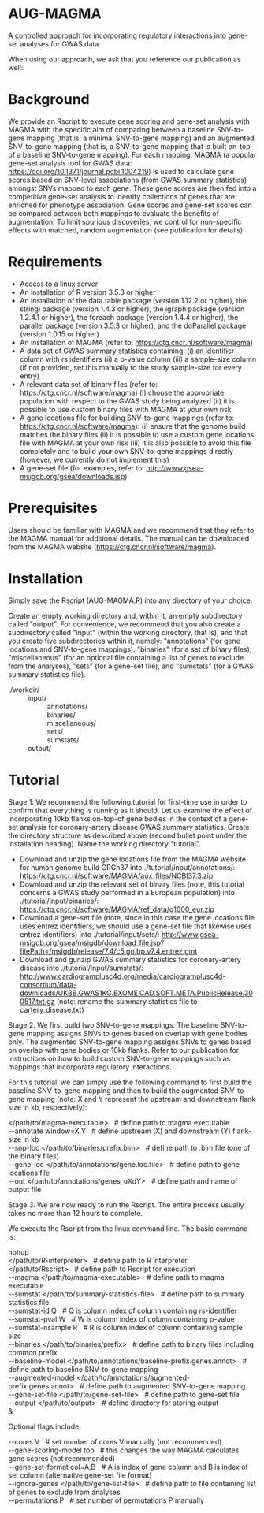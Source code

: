 # AUG-MAGMA
A controlled approach for incorporating regulatory interactions into gene-set analyses for GWAS data

When using our approach, we ask that you reference our publication as well:

# Background
We provide an Rscript to execute gene scoring and gene-set analysis with MAGMA with the specific aim of comparing between a baseline SNV-to-gene mapping (that 
is, a minimal SNV-to-gene mapping) and an augmented SNV-to-gene mapping (that is, a SNV-to-gene mapping that is built on-top-of a baseline SNV-to-gene mapping). 
For each mapping, MAGMA (a popular gene-set analysis tool for GWAS data: https://doi.org/10.1371/journal.pcbi.1004219) is used to calculate gene scores based on 
SNV-level associations (from GWAS summary statistics) amongst SNVs mapped to each gene. These gene scores are then fed into a competitive gene-set analysis to 
identify collections of genes that are enriched for phenotype association. Gene scores and gene-set scores can be compared between both mappings to evaluate 
the benefits of augmentation. To limit spurious discoveries, we control for non-specific effects with matched, random augmentation (see publication for details).

# Requirements
- Access to a linux server
- An installation of R version 3.5.3 or higher
- An installation of the data.table package (version 1.12.2 or higher), the stringi package (version 1.4.3 or higher), the igraph package (version 1.2.4.1 
  or higher), the foreach package (version 1.4.4 or higher), the parallel package (version 3.5.3 or higher), and the doParallel package (version 1.0.15 or 
  higher)
- An installation of MAGMA (refer to: https://ctg.cncr.nl/software/magma)
- A data set of GWAS summary statistics containing:
  (i) an identifier column with rs identifiers
  (ii) a p-value column
  (iii) a sample-size column (if not provided, set this manually to the study sample-size for every entry)
- A relevant data set of binary files (refer to: https://ctg.cncr.nl/software/magma)
  (i) choose the appropriate population with respect to the GWAS study being analyzed
  (ii) it is possible to use custom binary files with MAGMA at your own risk
- A gene locations file for building SNV-to-gene mappings (refer to: https://ctg.cncr.nl/software/magma):
  (i) ensure that the genome build matches the binary files
  (ii) it is possible to use a custom gene locations file with MAGMA at your own risk
  (iii) it is also possible to avoid this file completely and to build your own SNV-to-gene mappings directly (however, we currently do not implement this)
- A gene-set file (for examples, refer to: http://www.gsea-msigdb.org/gsea/downloads.jsp)

# Prerequisites
Users should be familiar with MAGMA and we recommend that they refer to the MAGMA manual for additional details. The manual can be downloaded from
the MAGMA website (https://ctg.cncr.nl/software/magma).

# Installation
Simply save the Rscript (AUG-MAGMA.R) into any directory of your choice.<br />

Create an empty working directory and, within it, an empty subdirectory called "output". For convenience, we recommend that you also create a subdirectory called
"input" (within the working directory, that is), and that you create five subdirectories within it, namely: "annotations" (for gene locations and SNV-to-gene 
mappings), "binaries" (for a set of binary files), "miscellaneous" (for an optional file containing a list of genes to exclude from the analyses), "sets" (for
a gene-set file), and "sumstats" (for a GWAS summary statistics file). 
  
./workdir/<br />
&nbsp;&nbsp;&nbsp;&nbsp;&nbsp;&nbsp;&nbsp;&nbsp;&nbsp;&nbsp;input/<br />
              &nbsp;&nbsp;&nbsp;&nbsp;&nbsp;&nbsp;&nbsp;&nbsp;&nbsp;&nbsp;&nbsp;&nbsp;&nbsp;&nbsp;&nbsp;&nbsp;&nbsp;&nbsp;&nbsp;&nbsp;annotations/<br />
              &nbsp;&nbsp;&nbsp;&nbsp;&nbsp;&nbsp;&nbsp;&nbsp;&nbsp;&nbsp;&nbsp;&nbsp;&nbsp;&nbsp;&nbsp;&nbsp;&nbsp;&nbsp;&nbsp;&nbsp;binaries/<br />
              &nbsp;&nbsp;&nbsp;&nbsp;&nbsp;&nbsp;&nbsp;&nbsp;&nbsp;&nbsp;&nbsp;&nbsp;&nbsp;&nbsp;&nbsp;&nbsp;&nbsp;&nbsp;&nbsp;&nbsp;miscellaneous/<br />
              &nbsp;&nbsp;&nbsp;&nbsp;&nbsp;&nbsp;&nbsp;&nbsp;&nbsp;&nbsp;&nbsp;&nbsp;&nbsp;&nbsp;&nbsp;&nbsp;&nbsp;&nbsp;&nbsp;&nbsp;sets/<br />
              &nbsp;&nbsp;&nbsp;&nbsp;&nbsp;&nbsp;&nbsp;&nbsp;&nbsp;&nbsp;&nbsp;&nbsp;&nbsp;&nbsp;&nbsp;&nbsp;&nbsp;&nbsp;&nbsp;&nbsp;sumstats/<br />
&nbsp;&nbsp;&nbsp;&nbsp;&nbsp;&nbsp;&nbsp;&nbsp;&nbsp;&nbsp;output/<br />

# Tutorial
Stage 1. We recommend the following tutorial for first-time use in order to confirm that everything is running as it should. Let us examine the effect of 
incorporating 10kb flanks on-top-of gene bodies in the context of a gene-set analysis for coronary-artery disease GWAS summary statistics. Create the 
directory structure as described above (second bullet point under the installation heading). Name the working directory "tutorial".
- Download and unzip the gene locations file from the MAGMA website for human genome build GRCh37 into ./tutorial/input/annotations/: https://ctg.cncr.nl/software/MAGMA/aux_files/NCBI37.3.zip
- Download and unzip the relevant set of binary files (note, this tutorial concerns a GWAS study performed in a European population) into ./tutorial/input/binaries/: https://ctg.cncr.nl/software/MAGMA/ref_data/g1000_eur.zip
- Download a gene-set file (note, since in this case the gene locations file uses entrez identifiers, we should use a gene-set file that likewise uses entrez identifiers) into ./tutorial/input/sets/: http://www.gsea-msigdb.org/gsea/msigdb/download_file.jsp?filePath=/msigdb/release/7.4/c5.go.bp.v7.4.entrez.gmt
- Download and gunzip GWAS summary statistics for coronary-artery disease into ./tutorial/input/sumstats/: http://www.cardiogramplusc4d.org/media/cardiogramplusc4d-consortium/data-downloads/UKBB.GWAS1KG.EXOME.CAD.SOFT.META.PublicRelease.300517.txt.gz (note: rename the summary statistics file to cartery_disease.txt)

Stage 2. We first build two SNV-to-gene mappings. The baseline SNV-to-gene mapping assigns SNVs to genes based on overlap with gene bodies only. The 
augmented SNV-to-gene mapping assigns SNVs to genes based on overlap with gene bodies or 10kb flanks. Refer to our publication for instructions on how 
to build custom SNV-to-gene mappings such as mappings that incorporate regulatory interactions. 

For this tutorial, we can simply use the following command to first build the baseline SNV-to-gene mapping and then to build the augmented SNV-to-gene 
mapping (note: X and Y represent the upstream and downstream flank size in kb, respectively):

</path/to/magma-executable>&nbsp;&nbsp;&nbsp;# define path to magma executable<br />
--annotate window=X,Y&nbsp;&nbsp;&nbsp;# define upstream (X) and downstream (Y) flank-size in kb<br />
--snp-loc </path/to/binaries/prefix.bim>&nbsp;&nbsp;&nbsp;# define path to .bim file (one of the binary files)<br />
--gene-loc </path/to/annotations/gene.loc.file>&nbsp;&nbsp;&nbsp;# define path to gene locations file<br />
--out </path/to/annotations/genes_uXdY>&nbsp;&nbsp;&nbsp;# define path and name of output file<br />

Stage 3. We are now ready to run the Rscript. The entire process usually takes no more than 12 hours to complete. 

We execute the Rscript from the linux command line. The basic command is:

nohup<br />
</path/to/R-interpreter>&nbsp;&nbsp;&nbsp;# define path to R interpreter<br />
</path/to/Rscript>&nbsp;&nbsp;&nbsp;# define path to Rscript for execution<br />
--magma </path/to/magma-executable>&nbsp;&nbsp;&nbsp;# define path to magma executable<br />
--sumstat </path/to/summary-statistics-file>&nbsp;&nbsp;&nbsp;# define path to summary statistics file<br />
--sumstat-id Q&nbsp;&nbsp;&nbsp;# Q is column index of column containing rs-identifier<br />
--sumstat-pval W&nbsp;&nbsp;&nbsp;# W is column index of column containing p-value<br />
--sumstat-nsample R&nbsp;&nbsp;&nbsp;# R is column index of column containing sample size<br />
--binaries </path/to/binaries/prefix>&nbsp;&nbsp;&nbsp;# define path to binary files including common prefix<br />
--baseline-model </path/to/annotations/baseline-prefix.genes.annot>&nbsp;&nbsp;&nbsp;# define path to baseline SNV-to-gene mapping<br />
--augmented-model </path/to/annotations/augmented-prefix.genes.annot>&nbsp;&nbsp;&nbsp;# define path to augmented SNV-to-gene mapping<br />
--gene-set-file </path/to/gene-set-file>&nbsp;&nbsp;&nbsp;# define path to gene-set file<br />
--output </path/to/output>&nbsp;&nbsp;&nbsp;# define directory for storing output<br />
&<br />

Optional flags include:

--cores V&nbsp;&nbsp;&nbsp;# set number of cores V manually (not recommended)<br />
--gene-scoring-model top&nbsp;&nbsp;&nbsp;# this changes the way MAGMA calculates gene scores (not recommended)<br /> 
--gene-set-format col=A,B&nbsp;&nbsp;&nbsp;# A is index of gene column and B is index of set column (alternative gene-set file format)<br />
--ignore-genes </path/to/gene-list-file>&nbsp;&nbsp;&nbsp;# define path to file containing list of genes to exclude from analyses<br />
--permutations P&nbsp;&nbsp;&nbsp;# set number of permutations P manually<br />











